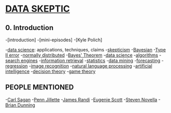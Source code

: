 # [DATA SKEPTIC](http://dataskeptic.com/)

## 0. Introduction

-[introduction]
-[mini-episodes]
-[Kyle Polich]

-[data science](https://en.wikipedia.org/wiki/Data_science): applications, techniques, claims
-[skepticism](https://en.wikipedia.org/wiki/Skepticism)
-[Bayesian](https://en.wikipedia.org/wiki/Bayesian)
-[Type II error](https://en.wikipedia.org/wiki/Type_I_and_type_II_errors#Type_II_error)
-[normally distributed](https://en.wikipedia.org/wiki/Normally_distributed)
-[Bayes' Theorem](https://en.wikipedia.org/wiki/Bayes's_Theorem)
-[data science](https://en.wikipedia.org/wiki/Data_science)
-[algorithms](https://en.wikipedia.org/wiki/Algorithms)
-[search engines](https://en.wikipedia.org/wiki/Web_search_engine)
-[information retrieval](https://en.wikipedia.org/wiki/Information_retrieval)
-[statistics](https://en.wikipedia.org/wiki/Statistics)
-[data mining](https://en.wikipedia.org/wiki/Data_mining)
-[forecasting](https://en.wikipedia.org/wiki/Forecasting)
-[regression](https://en.wikipedia.org/wiki/Regression_analysis)
-[image recognition](https://en.wikipedia.org/wiki/Computer_vision#Recognition)
-[natural language processing](https://en.wikipedia.org/wiki/Natural_language_processing)
-[artificial intelligence](https://en.wikipedia.org/wiki/Artificial_intelligence)
-[decision theory](https://en.wikipedia.org/wiki/Decision_theory)
-[game theory](https://en.wikipedia.org/wiki/Game_theory)

## PEOPLE MENTIONED

-[Carl Sagan](https://en.wikipedia.org/wiki/Carl_Sagan)
-[Penn Jillette](https://en.wikipedia.org/wiki/Penn_Jillette)
-[James Randi](https://en.wikipedia.org/wiki/James_Randi)
-[Eugenie Scott](https://en.wikipedia.org/wiki/Eugenie_Scott)
-[Steven Novella](https://en.wikipedia.org/wiki/Steven_Novella)
-[Brian Dunning](https://en.wikipedia.org/wiki/Brian_Dunning_%28author%29)
